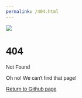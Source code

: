 ```yaml
---
permalink: /404.html
---
```


<!-- <!DOCTYPE html> -->
<html lang="en">
<head>
<title>Page Title</title>
<meta charset="UTF-8">
<meta name="viewport" content="width=device-width, initial-scale=1">
<style>
/* Style the body */
body {
  font-family: Arial;
  margin: 0;
}


/* Header/image */
.header {
  padding: 40px;
  text-align: center;
  background-repeat: no-repeat;
  background-size: 850px 362px; 
  background-color:#FFFFF;
  font-size: 20px;
}
</style>
</head>
<body>

<div class="header"><img src="picResume404.jpg"></div>

<div class="header">
<h1>404</h1>
<p>Not Found</p>
<p>Oh no! We can't find that page!</p>
</div>

<div><a href="https://epfau22.github.io/epfau.github.io/#about-me">Return to Github page</a></div>

</body>
</html>
